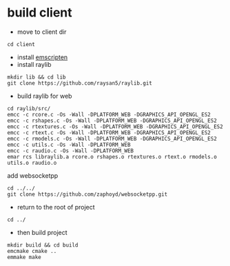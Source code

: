 # build client
 - move to client dir
```console
cd client
```
 - install [emscripten](https://emscripten.org/docs/getting_started/downloads.html#installation-instructions-using-the-emsdk-recommended)
 - install raylib
 ```console
mkdir lib && cd lib 
git clone https://github.com/raysan5/raylib.git
 ```
 - build raylib for web
```console
cd raylib/src/
emcc -c rcore.c -Os -Wall -DPLATFORM_WEB -DGRAPHICS_API_OPENGL_ES2
emcc -c rshapes.c -Os -Wall -DPLATFORM_WEB -DGRAPHICS_API_OPENGL_ES2
emcc -c rtextures.c -Os -Wall -DPLATFORM_WEB -DGRAPHICS_API_OPENGL_ES2
emcc -c rtext.c -Os -Wall -DPLATFORM_WEB -DGRAPHICS_API_OPENGL_ES2
emcc -c rmodels.c -Os -Wall -DPLATFORM_WEB -DGRAPHICS_API_OPENGL_ES2
emcc -c utils.c -Os -Wall -DPLATFORM_WEB
emcc -c raudio.c -Os -Wall -DPLATFORM_WEB
emar rcs libraylib.a rcore.o rshapes.o rtextures.o rtext.o rmodels.o utils.o raudio.o
```
add websocketpp
```console
cd ../../
git clone https://github.com/zaphoyd/websocketpp.git
```
- return to the root of project
```console
cd ../
```
- then build project
```console
mkdir build && cd build
emcmake cmake ..   
emmake make
```
